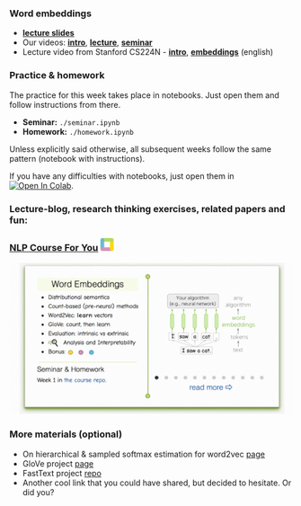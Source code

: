 ### Word embeddings
- [__lecture slides__](../resources/slides/nlp2020_word_embeddings.pdf)
- Our videos: [__intro__](https://yadi.sk/i/BNTJG-_rwf20Gw), [__lecture__](https://yadi.sk/i/nUiHl4VPMOCz0g), [__seminar__](https://yadi.sk/i/QTcGA5mgdhS8jg)
- Lecture video from Stanford CS224N - [__intro__](https://www.youtube.com/watch?v=OQQ-W_63UgQ), [__embeddings__](https://www.youtube.com/watch?v=ERibwqs9p38) (english)


### Practice & homework
The practice for this week takes place in notebooks. Just open them and follow instructions from there.
* __Seminar:__ `./seminar.ipynb`
* __Homework:__ `./homework.ipynb`

Unless explicitly said otherwise, all subsequent weeks follow the same pattern (notebook with instructions).

If you have any difficulties with notebooks, just open them in [![Open In Colab](https://colab.research.google.com/assets/colab-badge.svg)](https://colab.research.google.com/github/yandexdataschool/nlp_course/blob/2020/week01_embeddings/seminar.ipynb).

### Lecture-blog, research thinking exercises, related papers and fun: 
### [NLP Course For You](https://lena-voita.github.io/nlp_course.html#preview_word_emb) ![logo](../resources/course_logo.png)
![embedding_space_walk](../resources/word_embeddings.gif)

### More materials (optional)
* On hierarchical & sampled softmax estimation for word2vec [page](http://ruder.io/word-embeddings-softmax/)
* GloVe project [page](https://nlp.stanford.edu/projects/glove/)
* FastText project [repo](https://github.com/facebookresearch/fastText)
* Another cool link that you could have shared, but decided to hesitate. Or did you?

